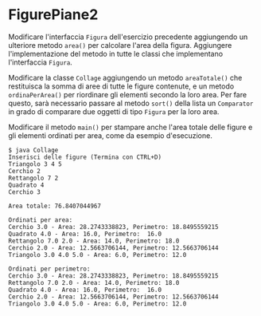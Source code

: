 # FigurePiane2

Modificare l'interfaccia `Figura` dell'esercizio precedente aggiungendo un ulteriore metodo `area()` per calcolare l'area della figura. Aggiungere l'implementazione del metodo in tutte le classi che implementano l'interfaccia `Figura`.

Modificare la classe `Collage` aggiungendo un metodo `areaTotale()` che restituisca la somma di aree di tutte le figure contenute, e un metodo `ordinaPerArea()` per riordinare gli elementi secondo la loro area. Per fare questo, sarà necessario passare al metodo `sort()` della lista un `Comparator` in grado di comparare due oggetti di tipo `Figura` per la loro area.

Modificare il metodo `main()` per stampare anche l'area totale delle figure e gli elementi ordinati per area, come da esempio d'esecuzione.

```text
$ java Collage
Inserisci delle figure (Termina con CTRL+D)
Triangolo 3 4 5
Cerchio 2
Rettangolo 7 2
Quadrato 4
Cerchio 3

Area totale: 76.8407044967

Ordinati per area:
Cerchio 3.0 - Area: 28.2743338823, Perimetro: 18.8495559215
Quadrato 4.0 - Area: 16.0, Perimetro:  16.0
Rettangolo 7.0 2.0 - Area: 14.0, Perimetro: 18.0
Cerchio 2.0 - Area: 12.5663706144, Perimetro: 12.5663706144
Triangolo 3.0 4.0 5.0 - Area: 6.0, Perimetro: 12.0

Ordinati per perimetro:
Cerchio 3.0 - Area: 28.2743338823, Perimetro: 18.8495559215
Rettangolo 7.0 2.0 - Area: 14.0, Perimetro: 18.0
Quadrato 4.0 - Area: 16.0, Perimetro:  16.0
Cerchio 2.0 - Area: 12.5663706144, Perimetro: 12.5663706144
Triangolo 3.0 4.0 5.0 - Area: 6.0, Perimetro: 12.0
```

